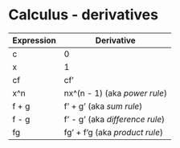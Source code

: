 # Calculus - derivatives

Expression | Derivative
---------- | ----------
c | 0
x | 1
cf | cf’
x^n | nx^(n - 1) (aka *power rule*)
f + g | f’ + g’ (aka *sum rule*)
f - g | f’ - g’ (aka *difference rule*)
fg | fg’ + f’g (aka *product rule*)
